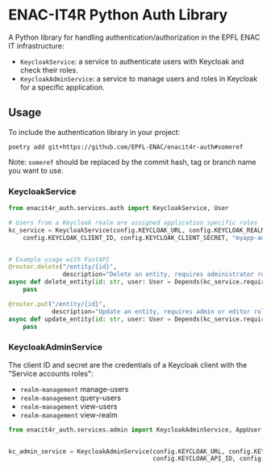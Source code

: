 # ENAC-IT4R Python Auth Library

A Python library for handling authentication/authorization in the EPFL ENAC IT infrastructure:
 
 * `KeycloakService`: a service to authenticate users with Keycloak and check their roles.
 * `KeycloakAdminService`: a service to manage users and roles in Keycloak for a specific application.

## Usage

To include the authentication library in your project:

```shell
poetry add git+https://github.com/EPFL-ENAC/enacit4r-auth#someref
```

Note: `someref` should be replaced by the commit hash, tag or branch name you want to use.

### KeycloakService
  
```python
from enacit4r_auth.services.auth import KeycloakService, User

# Users from a Keycloak realm are assigned application specific roles
kc_service = KeycloakService(config.KEYCLOAK_URL, config.KEYCLOAK_REALM, 
    config.KEYCLOAK_CLIENT_ID, config.KEYCLOAK_CLIENT_SECRET, "myapp-admin-role")


# Example usage with FastAPI
@router.delete("/entity/{id}",
               description="Delete an entity, requires administrator role",)
async def delete_entity(id: str, user: User = Depends(kc_service.require_admin())):
    pass

@router.put("/entity/{id}",
            description="Update an entity, requires admin or editor role",)
async def update_entity(id: str, user: User = Depends(kc_service.require_any_role(["myapp-admin-role", "myapp-editor-role"]))):
    pass


```

### KeycloakAdminService

The client ID and secret are the credentials of a Keycloak client with the "Service accounts roles":
* `realm-management` manage-users
* `realm-management` query-users	
* `realm-management` view-users
* `realm-management` view-realm	

```python
from enacit4r_auth.services.admin import KeycloakAdminService, AppUser


kc_admin_service = KeycloakAdminService(config.KEYCLOAK_URL, config.KEYCLOAK_REALM,
                                        config.KEYCLOAK_API_ID, config.KEYCLOAK_API_SECRET, "my-app-user-role")
